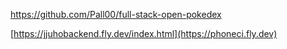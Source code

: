 https://github.com/Pall00/full-stack-open-pokedex


[https://jjuhobackend.fly.dev/index.html](https://phoneci.fly.dev)

